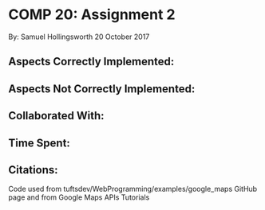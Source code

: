 COMP 20: Assignment 2
=====================
By: Samuel Hollingsworth
20 October 2017

Aspects Correctly Implemented:
------------------------------


Aspects Not Correctly Implemented:
----------------------------------


Collaborated With:
------------------


Time Spent:
-----------


Citations:
----------
Code used from tuftsdev/WebProgramming/examples/google_maps GitHub page and from Google Maps APIs Tutorials
